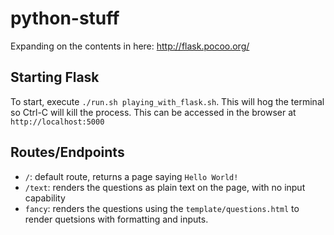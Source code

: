 # python-stuff

Expanding on the contents in here: http://flask.pocoo.org/


## Starting Flask
To start, execute `./run.sh playing_with_flask.sh`.  This will hog the terminal so Ctrl-C will kill the process.
This can be accessed in the browser at `http://localhost:5000`

## Routes/Endpoints
- `/`: default route, returns a page saying `Hello World!`
- `/text`: renders the questions as plain text on the page, with no input capability
- `fancy`: renders the questions using the `template/questions.html` to render quetsions with formatting and inputs.
